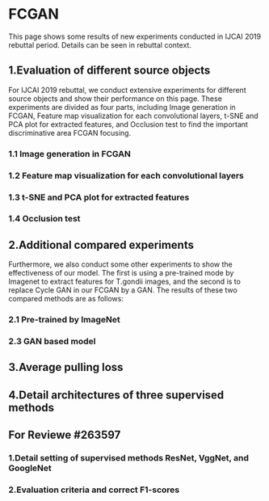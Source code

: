 # FCGAN
This page shows some results of new experiments conducted in IJCAI 2019 rebuttal period. Details can be seen in rebuttal context.

## 1.Evaluation of different source objects
For IJCAI 2019 rebuttal, we conduct extensive experiments for different source objects and show their performance on this page. These experiments are divided as four parts, including Image generation in FCGAN, Feature map visualization for each convolutional layers, t-SNE and PCA plot for extracted features, and Occlusion test to find the important discriminative area FCGAN focusing.
 
### 1.1 Image generation in FCGAN

### 1.2 Feature map visualization for each convolutional layers

### 1.3 t-SNE and PCA plot for extracted features

### 1.4 Occlusion test

## 2.Additional compared experiments
Furthermore, we also conduct some other experiments to show the effectiveness of our model. The first is using a pre-trained mode by Imagenet to extract features for T.gondii images, and the second is to replace Cycle GAN in our FCGAN by a GAN. The results of these two compared methods are as follows:

### 2.1 Pre-trained by ImageNet

### 2.3 GAN based model

## 3.Average pulling loss

## 4.Detail architectures of three supervised methods

## For Reviewe #263597

### 1.Detail setting of supervised methods ResNet, VggNet, and GoogleNet

### 2.Evaluation criteria and correct F1-scores

